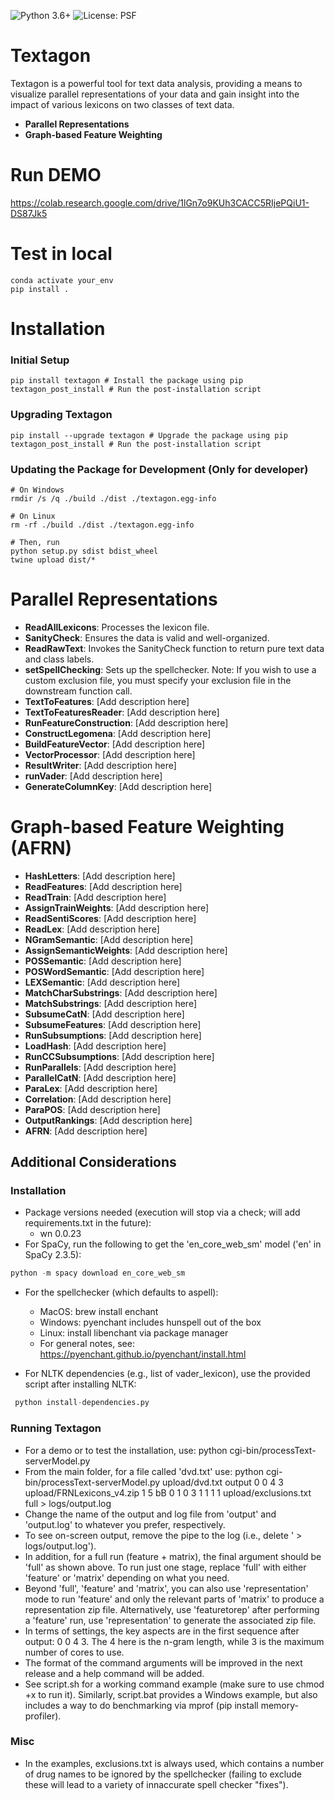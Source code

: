 ![Python 3.6+](https://img.shields.io/badge/python-3.6%2B-blue.svg) ![License: PSF](https://img.shields.io/badge/License-PSF-blue.svg)




# Textagon

Textagon is a powerful tool for text data analysis, providing a means to visualize parallel representations of your data and gain insight into the impact of various lexicons on two classes of text data. 
- **Parallel Representations**
- **Graph-based Feature Weighting**

# Run DEMO

https://colab.research.google.com/drive/1lGn7o9KUh3CACC5RIjePQiU1-DS87Jk5

# Test in local
```
conda activate your_env
pip install .
```

# Installation

### Initial Setup
```
pip install textagon # Install the package using pip
textagon_post_install # Run the post-installation script
```

### Upgrading Textagon
```
pip install --upgrade textagon # Upgrade the package using pip
textagon_post_install # Run the post-installation script
```

### Updating the Package for Development (Only for developer)
```
# On Windows
rmdir /s /q ./build ./dist ./textagon.egg-info

# On Linux
rm -rf ./build ./dist ./textagon.egg-info

# Then, run
python setup.py sdist bdist_wheel
twine upload dist/*
```

# Parallel Representations

- **ReadAllLexicons**: Processes the lexicon file.
- **SanityCheck**: Ensures the data is valid and well-organized.
- **ReadRawText**: Invokes the SanityCheck function to return pure text data and class labels.
- **setSpellChecking**: Sets up the spellchecker. Note: If you wish to use a custom exclusion file, you must specify your exclusion file in the downstream function call.
- **TextToFeatures**: [Add description here]
- **TextToFeaturesReader**: [Add description here]
- **RunFeatureConstruction**: [Add description here]
- **ConstructLegomena**: [Add description here]
- **BuildFeatureVector**: [Add description here]
- **VectorProcessor**: [Add description here]
- **ResultWriter**: [Add description here]
- **runVader**: [Add description here]
- **GenerateColumnKey**: [Add description here]

# Graph-based Feature Weighting (AFRN)
- **HashLetters**: [Add description here]
- **ReadFeatures**: [Add description here]
- **ReadTrain**: [Add description here]
- **AssignTrainWeights**: [Add description here]
- **ReadSentiScores**: [Add description here]
- **ReadLex**: [Add description here]
- **NGramSemantic**: [Add description here]
- **AssignSemanticWeights**: [Add description here]
- **POSSemantic**: [Add description here]
- **POSWordSemantic**: [Add description here]
- **LEXSemantic**: [Add description here]
- **MatchCharSubstrings**: [Add description here]
- **MatchSubstrings**: [Add description here]
- **SubsumeCatN**: [Add description here]
- **SubsumeFeatures**: [Add description here]
- **RunSubsumptions**: [Add description here]
- **LoadHash**: [Add description here]
- **RunCCSubsumptions**: [Add description here]
- **RunParallels**: [Add description here]
- **ParallelCatN**: [Add description here]
- **ParaLex**: [Add description here]
- **Correlation**: [Add description here]
- **ParaPOS**: [Add description here]
- **OutputRankings**: [Add description here]
- **AFRN**: [Add description here]



## Additional Considerations

### Installation 

- Package versions needed (execution will stop via a check; will add requirements.txt in the future):
    - wn 0.0.23
- For SpaCy, run the following to get the 'en_core_web_sm' model ('en' in SpaCy 2.3.5):

```python
python -m spacy download en_core_web_sm
```

- For the spellchecker (which defaults to aspell):
    - MacOS: brew install enchant
    - Windows: pyenchant includes hunspell out of the box
    - Linux: install libenchant via package manager
    - For general notes, see: https://pyenchant.github.io/pyenchant/install.html

- For NLTK dependencies (e.g., list of vader_lexicon), use the provided script after installing NLTK:

```python
 python install-dependencies.py
```

### Running Textagon 

- For a demo or to test the installation, use:
    python cgi-bin/processText-serverModel.py
- From the main folder, for a file called 'dvd.txt' use:
    python cgi-bin/processText-serverModel.py upload/dvd.txt output 0 0 4 3 upload/FRNLexicons_v4.zip 1 5 bB 0 1 0 3 1 1 1 1 upload/exclusions.txt full > logs/output.log
- Change the name of the output and log file from 'output' and 'output.log' to whatever you prefer, respectively.
- To see on-screen output, remove the pipe to the log (i.e., delete ' > logs/output.log').
- In addition, for a full run (feature + matrix), the final argument should be 'full' as shown above. To run just one stage, replace 'full' with either 'feature' or 'matrix' depending on what you need.
- Beyond 'full', 'feature' and 'matrix', you can also use 'representation' mode to run 'feature' and only the relevant parts of 'matrix' to produce a representation zip file. Alternatively, use 'featuretorep' after performing a 'feature' run, use 'representation' to generate the associated zip file.
- In terms of settings, the key aspects are in the first sequence after output: 0 0 4 3. The 4 here is the n-gram length, while 3 is the maximum number of cores to use.
- The format of the command arguments will be improved in the next release and a help command will be added.
- See script.sh for a working command example (make sure to use chmod +x to run it). Similarly, script.bat provides a Windows example, but also includes a way to do benchmarking via mprof (pip install memory-profiler).


### Misc

- In the examples, exclusions.txt is always used, which contains a number of drug names to be ignored by the spellchecker (failing to exclude these will lead to a variety of innaccurate spell checker "fixes").
